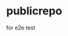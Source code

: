 # publicrepo
for e2e test

















































































































































































































































































































































































































































































































































































































































































































































































































































































































































































































































































































































































































































































































































































































































































































































































































































































































































































































































































































































































































































































































































































































































































































































































































































































































